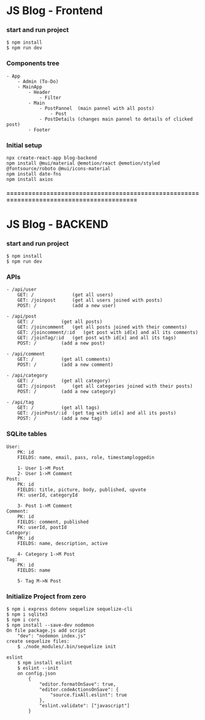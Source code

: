 # JS Blog - Frontend

### start and run project

    $ npm install
    $ npm run dev

### Components tree

    - App
		- Admin (To-Do)
		- MainApp
			- Header
				- Filter
			- Main	
				- PostPannel  (main pannel with all posts)
					- Post
				- PostDetails (changes main pannel to details of clicked post)
			- Footer

### Initial setup

    npx create-react-app blog-backend
    npm install @mui/material @emotion/react @emotion/styled @fontsource/roboto @mui/icons-material
	npm install date-fns
	npm install axios

#### =========================================================================================

# JS Blog - BACKEND

### start and run project

    $ npm install
    $ npm run dev

### APIs

    - /api/user
    	GET: /         		(get all users)
    	GET: /joinpost 		(get all users joined with posts)
    	POST: /        		(add a new user)

    - /api/post
    	GET: /  		(get all posts)
    	GET: /joincomment 	(get all posts joined with their comments)
    	GET: /joincomment/:id	(get post with id[x] and all its comments)
		GET: /joinTag/:id	(get post with id[x] and all its tags)
    	POST: / 		(add a new post)

    - /api/comment
    	GET: /  		(get all comments)
    	POST: / 		(add a new comment)

    - /api/category
    	GET: /  		(get all category)
    	GET: /joinpost		(get all categories joined with their posts)
    	POST: / 		(add a new category)

    - /api/tag
    	GET: /  		(get all tags)
		GET: /joinPost/:id	(get tag with id[x] and all its posts)
    	POST: / 		(add a new tag)

### SQLite tables

    User:
    	PK: id
    	FIELDS: name, email, pass, role, timestamploggedin

    	1- User 1->M Post
    	2- User 1->M Comment
    Post:
    	PK: id
    	FIELDS: title, picture, body, published, upvote
    	FK: userId, categoryId

    	3- Post 1->M Comment
    Comment:
    	PK: id
    	FIELDS: comment, published
    	FK: userId, postId
    Category:
    	PK: id
    	FIELDS: name, description, active

    	4- Category 1->M Post
    Tag:
    	PK: id
    	FIELDS: name

    	5- Tag M->N Post

### Initialize Project from zero

    $ npm i express dotenv sequelize sequelize-cli
    $ npm i sqlite3
	$ npm i cors
    $ npm install --save-dev nodemon
    On file package.js add script
    	"dev": "nodemon index.js"
    create sequelize files:
    	$ ./node_modules/.bin/sequelize init

    eslint
    	$ npm install eslint
    	$ eslint --init
    	on config.json
    		{
    			"editor.formatOnSave": true,
    			"editor.codeActionsOnSave": {
    				"source.fixAll.eslint": true
    			},
    			"eslint.validate": ["javascript"]
    		}

